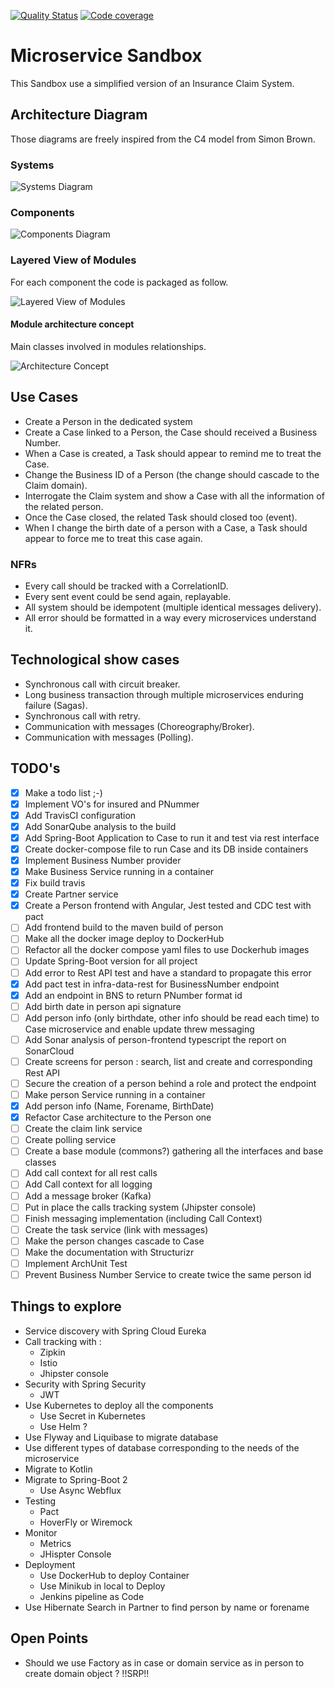 [![Quality Status](https://sonarcloud.io/api/project_badges/measure?project=net.bakaar%3Amicroservice-sandbox&metric=alert_status)](https://sonarcloud.io/api/project_badges/measure?project=net.bakaar%3Amicroservice-sandbox&metric=alert_status)
[![Code coverage](https://sonarcloud.io/api/project_badges/measure?project=net.bakaar%3Amicroservice-sandbox&metric=coverage)](https://sonarcloud.io/api/project_badges/measure?project=net.bakaar%3Amicroservice-sandbox&metric=coverage)
# Microservice Sandbox 

This Sandbox use a simplified version of an Insurance Claim System.

## Architecture Diagram
Those diagrams are freely inspired from the C4 model from Simon Brown.

### Systems

![Systems Diagram](./doc/images/systems.png)

### Components

![Components Diagram](./doc/images/components.png)

### Layered View of Modules
For each component the code is packaged as follow.

![Layered View of Modules](./doc/images/LayeredViewOfModules.png)

#### Module architecture concept
Main classes involved in modules relationships.

![Architecture Concept](./doc/images/archi.png)

## Use Cases

- Create a Person in the dedicated system
- Create a Case linked to a Person, the Case should received a Business Number.
- When a Case is created, a Task should appear to remind me to treat the Case.
- Change the Business ID of a Person (the change should cascade to the Claim domain).
- Interrogate the Claim system and show a Case with all the information of the related person.
- Once the Case closed, the related Task should closed too (event).
- When I change the birth date of a person with a Case, a Task should appear to force me to treat this case again.

### NFRs
- Every call should be tracked with a CorrelationID.
- Every sent event could be send again, replayable.
- All system should be idempotent (multiple identical messages delivery).
- All error should be formatted in a way every microservices understand it.

## Technological show cases

* Synchronous call with circuit breaker.
* Long business transaction through multiple microservices enduring failure (Sagas).
* Synchronous call with retry.
* Communication with messages (Choreography/Broker).
* Communication with messages (Polling).

## TODO's

- [x] Make a todo list ;-)
- [x] Implement VO's for insured and PNummer
- [x] Add TravisCI configuration
- [x] Add SonarQube analysis to the build
- [x] Add Spring-Boot Application to Case to run it and test via rest interface
- [x] Create docker-compose file to run Case and its DB inside containers
- [x] Implement Business Number provider
- [x] Make Business Service running in a container
- [x] Fix build travis
- [x] Create Partner service
- [x] Create a Person frontend with Angular, Jest tested and CDC test with pact
- [ ] Add frontend build to the maven build of person
- [ ] Make all the docker image deploy to DockerHub
- [ ] Refactor all the docker compose yaml files to use Dockerhub images
- [ ] Update Spring-Boot version for all project
- [ ] Add error to Rest API test and have a standard to propagate this error
- [x] Add pact test in infra-data-rest for BusinessNumber endpoint
- [x] Add an endpoint in BNS to return PNumber format id
- [ ] Add birth date in person api signature
- [ ] Add person info (only birthdate, other info should be read each time) to Case microservice and enable update threw messaging
- [ ] Add Sonar analysis of person-frontend typescript the report on SonarCloud
- [ ] Create screens for person : search, list and create and corresponding Rest API
- [ ] Secure the creation of a person behind a role and protect the endpoint
- [ ] Make person Service running in a container
- [x] Add person info (Name, Forename, BirthDate)
- [x] Refactor Case architecture to the Person one
- [ ] Create the claim link service
- [ ] Create polling service
- [ ] Create a base module (commons?) gathering all the interfaces and base classes 
- [ ] Add call context for all rest calls
- [ ] Add Call context for all logging
- [ ] Add a message broker (Kafka)
- [ ] Put in place the calls tracking system (Jhipster console)
- [ ] Finish messaging implementation (including Call Context)
- [ ] Create the task service (link with messages)
- [ ] Make the person changes cascade to Case
- [ ] Make the documentation with Structurizr
- [ ] Implement ArchUnit Test
- [ ] Prevent Business Number Service to create twice the same person id

## Things to explore
* Service discovery with Spring Cloud Eureka
* Call tracking with :
  * Zipkin
  * Istio
  * Jhipster console
* Security with Spring Security
  * JWT
* Use Kubernetes to deploy all the components
  * Use Secret in Kubernetes
  * Use Helm ?
* Use Flyway and Liquibase to migrate database
* Use different types of database corresponding to the needs of the microservice
* Migrate to Kotlin
* Migrate to Spring-Boot 2
  * Use Async Webflux
* Testing
  * Pact
  * HoverFly or Wiremock
* Monitor
  * Metrics
  * JHispter Console
* Deployment
  * Use DockerHub to deploy Container
  * Use Minikub in local to Deploy
  * Jenkins pipeline as Code
* Use Hibernate Search in Partner to find person by name or forename

## Open Points
* Should we use Factory as in case or domain service as in person to create domain object ? !!SRP!!
